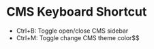 # CMS Keyboard Shortcut

- Ctrl+B: Toggle open/close CMS sidebar
- Ctrl+M: Toggle change CMS theme color$$